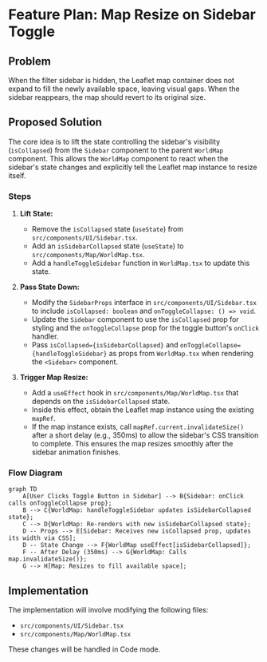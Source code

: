 # Feature Plan: Map Resize on Sidebar Toggle

## Problem

When the filter sidebar is hidden, the Leaflet map container does not expand to fill the newly available space, leaving visual gaps. When the sidebar reappears, the map should revert to its original size.

## Proposed Solution

The core idea is to lift the state controlling the sidebar's visibility (`isCollapsed`) from the `Sidebar` component to the parent `WorldMap` component. This allows the `WorldMap` component to react when the sidebar's state changes and explicitly tell the Leaflet map instance to resize itself.

### Steps

1.  **Lift State:**
    *   Remove the `isCollapsed` state (`useState`) from `src/components/UI/Sidebar.tsx`.
    *   Add an `isSidebarCollapsed` state (`useState`) to `src/components/Map/WorldMap.tsx`.
    *   Add a `handleToggleSidebar` function in `WorldMap.tsx` to update this state.

2.  **Pass State Down:**
    *   Modify the `SidebarProps` interface in `src/components/UI/Sidebar.tsx` to include `isCollapsed: boolean` and `onToggleCollapse: () => void`.
    *   Update the `Sidebar` component to use the `isCollapsed` prop for styling and the `onToggleCollapse` prop for the toggle button's `onClick` handler.
    *   Pass `isCollapsed={isSidebarCollapsed}` and `onToggleCollapse={handleToggleSidebar}` as props from `WorldMap.tsx` when rendering the `<Sidebar>` component.

3.  **Trigger Map Resize:**
    *   Add a `useEffect` hook in `src/components/Map/WorldMap.tsx` that depends on the `isSidebarCollapsed` state.
    *   Inside this effect, obtain the Leaflet map instance using the existing `mapRef`.
    *   If the map instance exists, call `mapRef.current.invalidateSize()` after a short delay (e.g., 350ms) to allow the sidebar's CSS transition to complete. This ensures the map resizes smoothly after the sidebar animation finishes.

### Flow Diagram

```mermaid
graph TD
    A[User Clicks Toggle Button in Sidebar] --> B{Sidebar: onClick calls onToggleCollapse prop};
    B --> C{WorldMap: handleToggleSidebar updates isSidebarCollapsed state};
    C --> D{WorldMap: Re-renders with new isSidebarCollapsed state};
    D -- Props --> E[Sidebar: Receives new isCollapsed prop, updates its width via CSS];
    D -- State Change --> F{WorldMap useEffect[isSidebarCollapsed]};
    F -- After Delay (350ms) --> G{WorldMap: Calls map.invalidateSize()};
    G --> H[Map: Resizes to fill available space];
```

## Implementation

The implementation will involve modifying the following files:

*   `src/components/UI/Sidebar.tsx`
*   `src/components/Map/WorldMap.tsx`

These changes will be handled in Code mode.